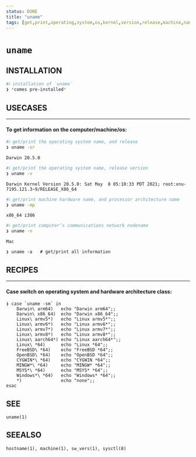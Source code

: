 ```yaml
---
status: DONE
title: "uname"
tags: [get,print,operating,system,os,kernel,version,release,machine,name,processor,information]
---
```


# `uname`

## INSTALLATION


```bash
#ℹ︎ installation of `uname`
❯ *comes pre-installed*
```


## USECASES

----
#### To get information on the computer/machine/os:


```bash
#ℹ︎ get/print the operating system name, and release
❯ uname -sr
```

    Darwin 20.5.0


```bash
#ℹ︎ get/print the operating system name, release version
❯ uname -v
```

    Darwin Kernel Version 20.5.0: Sat May  8 05:10:33 PDT 2021; root:xnu-7195.121.3~9/RELEASE_X86_64


```bash
#ℹ︎ get/print machine hardware name, and processor architecture name
❯ uname -mp
```

    x86_64 i386


```bash
#ℹ︎ get/print computer’s communications network nodename
❯ uname -n
```

    Mac

    ❯ uname -a   # get/print all information

## RECIPES

----
#### Case switch on operating system and hardware architecture class:

    ❯ case `uname -sm` in
        Darwin\ arm64)   echo "Darwin arm64";;
        Darwin\ x86_64)  echo "Darwin x86_64";;
        Linux\ armv5*)   echo "Linux armv5*";;
        Linux\ armv6*)   echo "Linux armv6*";;
        Linux\ armv7*)   echo "Linux armv7*";;
        Linux\ armv8*)   echo "Linux armv8*";;
        Linux\ aarch64*) echo "Linux aarch64*";;
        Linux\ *64)      echo "Linux *64";;
        FreeBSD\ *64)    echo "FreeBSD *64";;
        OpenBSD\ *64)    echo "OpenBSD *64";;
        CYGWIN*\ *64)    echo "CYGWIN *64";;
        MINGW*\ *64)     echo "MINGW* *64";;
        MSYS*\ *64)      echo "MSYS* *64";;
        Windows*\ *64)   echo "Windows* *64";;
        *)               echo "none";;
    esac


## SEE

    uname(1)

## SEEALSO

    hostname(1), machine(1), sw_vers(1), sysctl(8)

